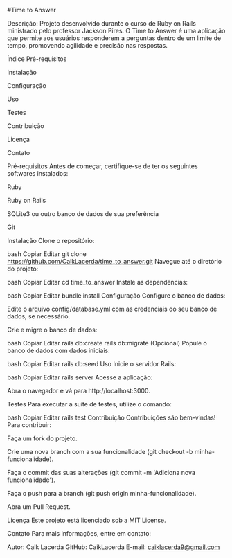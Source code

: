 #Time to Answer

Descrição:
Projeto desenvolvido durante o curso de Ruby on Rails ministrado pelo professor Jackson Pires. O Time to Answer é uma aplicação que permite aos usuários responderem a perguntas dentro de um limite de tempo, promovendo agilidade e precisão nas respostas.

Índice
Pré-requisitos

Instalação

Configuração

Uso

Testes

Contribuição

Licença

Contato

Pré-requisitos
Antes de começar, certifique-se de ter os seguintes softwares instalados:

Ruby

Ruby on Rails

SQLite3 ou outro banco de dados de sua preferência

Git

Instalação
Clone o repositório:

bash
Copiar
Editar
git clone https://github.com/CaikLacerda/time_to_answer.git
Navegue até o diretório do projeto:

bash
Copiar
Editar
cd time_to_answer
Instale as dependências:

bash
Copiar
Editar
bundle install
Configuração
Configure o banco de dados:

Edite o arquivo config/database.yml com as credenciais do seu banco de dados, se necessário.

Crie e migre o banco de dados:

bash
Copiar
Editar
rails db:create
rails db:migrate
(Opcional) Popule o banco de dados com dados iniciais:

bash
Copiar
Editar
rails db:seed
Uso
Inicie o servidor Rails:

bash
Copiar
Editar
rails server
Acesse a aplicação:

Abra o navegador e vá para http://localhost:3000.

Testes
Para executar a suíte de testes, utilize o comando:

bash
Copiar
Editar
rails test
Contribuição
Contribuições são bem-vindas! Para contribuir:

Faça um fork do projeto.

Crie uma nova branch com a sua funcionalidade (git checkout -b minha-funcionalidade).

Faça o commit das suas alterações (git commit -m 'Adiciona nova funcionalidade').

Faça o push para a branch (git push origin minha-funcionalidade).

Abra um Pull Request.

Licença
Este projeto está licenciado sob a MIT License.

Contato
Para mais informações, entre em contato:

Autor: Caik Lacerda
GitHub: CaikLacerda
E-mail: caiklacerda9@gmail.com

